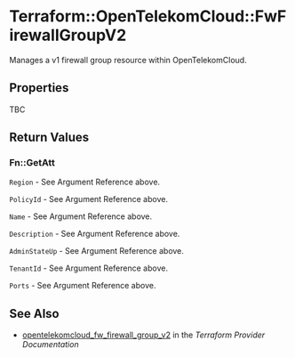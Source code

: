 # Terraform::OpenTelekomCloud::FwFirewallGroupV2

Manages a v1 firewall group resource within OpenTelekomCloud.

## Properties

TBC

## Return Values

### Fn::GetAtt

`Region` - See Argument Reference above.

`PolicyId` - See Argument Reference above.

`Name` - See Argument Reference above.

`Description` - See Argument Reference above.

`AdminStateUp` - See Argument Reference above.

`TenantId` - See Argument Reference above.

`Ports` - See Argument Reference above.

## See Also

* [opentelekomcloud_fw_firewall_group_v2](https://www.terraform.io/docs/providers/opentelekomcloud/r/fw_firewall_group_v2.html) in the _Terraform Provider Documentation_